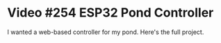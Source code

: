 # Video #254 ESP32 Pond Controller
I wanted a web-based controller for my pond. Here's the full project.
